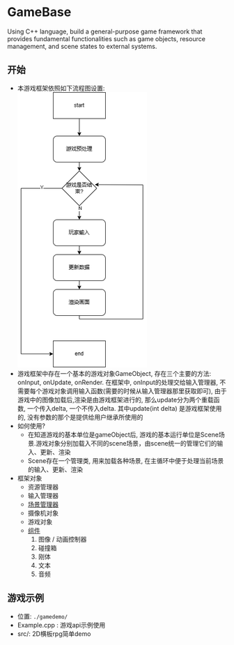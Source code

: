 # GameBase
Using C++ language, build a general-purpose game framework that provides fundamental functionalities such as game objects, resource management, and scene states to external systems.

## 开始
- 本游戏框架依照如下流程图设置:
![](./doc/images/游戏main.png)
- 游戏框架中存在一个基本的游戏对象GameObject, 存在三个主要的方法: onInput, onUpdate, onRender. 在框架中, onInput的处理交给输入管理器, 不需要每个游戏对象调用输入函数(需要的时候从输入管理器那里获取即可), 由于游戏中的图像加载后,渲染是由游戏框架进行的, 那么update分为两个重载函数, 一个传入delta, 一个不传入delta. 其中update(int delta) 是游戏框架使用的, 没有参数的那个是提供给用户继承所使用的
- 如何使用?
  - 在知道游戏的基本单位是gameObject后, 游戏的基本运行单位是Scene场景.游戏对象分别加载入不同的scene场景，由scene统一的管理它们的输入、更新、渲染  
  - Scene存在一个管理类, 用来加载各种场景, 在主循环中便于处理当前场景的输入、更新、渲染  
- 框架对象
  - 资源管理器
  - 输入管理器
  - <a href="./doc/Scene.md">场景管理器</a>
  - 摄像机对象
  - 游戏对象
  - <a href="./doc/component/component.md">组件</a> 
    1. 图像 / 动画控制器  
    2. 碰撞箱
    3. 刚体
    4. 文本
    5. 音频


## 游戏示例
- 位置: ``./gamedemo/``
- Example.cpp : 游戏api示例使用
- src/: 2D横板rpg简单demo 